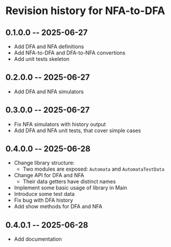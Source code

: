 # Revision history for NFA-to-DFA

## 0.1.0.0 -- 2025-06-27

* Add DFA and NFA definitions
* Add NFA-to-DFA and DFA-to-NFA convertions
* Add unit tests skeleton

## 0.2.0.0 -- 2025-06-27

* Add DFA and NFA simulators

## 0.3.0.0 -- 2025-06-27

* Fix NFA simulators with history output
* Add DFA and NFA unit tests, that cover simple cases

## 0.4.0.0 -- 2025-06-28

* Change library structure:
    * Two modules are exposed: `Automata` and `AutomataTestData`
* Change API for DFA and NFA
    * Their data getters have distinct names
* Implement some basic usage of library in Main
* Introduce some test data
* Fix bug with DFA history
* Add show methods for DFA and NFA

## 0.4.0.1 -- 2025-06-28

* Add documentation
